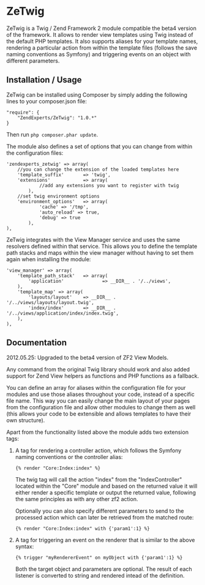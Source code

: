 ZeTwig
====

ZeTwig is a Twig / Zend Framework 2 module compatible the beta4 version of the framework.
It allows to render view templates using Twig instead of the default PHP templates.
It also supports aliases for your template names, rendering a particular action from 
within the template files (follows the save naming conventions as Symfony) and 
triggering events on an object with different parameters.

Installation / Usage
--------------------

ZeTwig can be installed using Composer by simply adding the following lines to your composer.json file:

    "require": {
        "ZendExperts/ZeTwig": "1.0.*"
    }
    
Then run `php composer.phar update`.

The module also defines a set of options that you can change from within the configuration files:

    'zendexperts_zetwig' => array(
        //you can change the extension of the loaded templates here
        'template_suffix'       => 'twig',
        'extensions'            => array(
                //add any extensions you want to register with twig
            ),
        //set twig environment options
        'environment_options'   => array(
                'cache' => '/tmp',
                'auto_reload' => true,
                'debug' => true
            ),
    ),
	
ZeTwig integrates with the View Manager service and uses the same resolvers defined within that service.
This allows you to define the template path stacks and maps within the view manager without having to set them again when installing the module:

	'view_manager' => array(
        'template_path_stack'   => array(
            'application'              => __DIR__ . '/../views',
        ),
        'template_map' => array(
            'layouts/layout'    => __DIR__ . '/../views/layouts/layout.twig',
            'index/index'       => __DIR__ . '/../views/application/index/index.twig',
        ),
    ), 
    
Documentation
-------------

2012.05.25: Upgraded to the beta4 version of ZF2 View Models.

Any command from the original Twig library should work and also added support for
Zend View helpers as functions and PHP functions as a fallback.

You can define an array for aliases within the configuration file for your modules and
use those aliases throughout your code, instead of a specific file name. This way you
can easily change the main layout of your pages from the configuration file and allow
other modules to change them as well (this allows your code to be extensible and allows
templates to have their own structure).

Apart from the functionality listed above the module adds two extension tags:

1. A tag for rendering a controller action, which follows the Symfony naming conventions
   	or the controller alias:

    ```
   	{% render "Core:Index:index" %}
   	```

    The twig tag will call the action "index" from the "IndexController" located within the "Core"
    module and based on the returned value it will either render a specific template or output the
    returned value, following the same principles as with any other zf2 action.

    Optionally you can also specify different parameters to send to the processed action which can
    later be retrieved from the matched route:

    ```
	{% render "Core:Index:index" with {'param1':1} %}
	```

2. A tag for triggering an event on the renderer that is similar to the above syntax:

	```
	{% trigger "myRendererEvent" on myObject with {'param1':1} %}
	```
	
	Both the target object and parameters are optional. The result of each listener is 
converted to string and rendered intead of the definition.